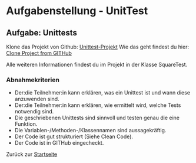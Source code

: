 # Aufgabenstellung - UnitTest

## Aufgabe: Unittests

Klone das Projekt von Github: [Unittest-Projekt](https://github.com/CODERS-BAY-Coding/UnitTesting.git) Wie das geht findest du hier: [Clone Project from GITHub](05-cloneprojectfromgithub.md)

Alle weiteren Informationen findest du im Projekt in der Klasse SquareTest. 

### Abnahmekriterien

- Der:die Teilnehmer:in kann erklären, was ein Unittest ist und wann diese anzuwenden sind.
- Der:die Teilnehmer:in kann erklären, wie ermittelt wird, welche Tests notwendig sind.
- Die geschriebenen Unittests sind sinnvoll und testen genau die eine Funktion.
- Die Variablen-/Methoden-/Klassennamen sind aussagekräftig.
- Der Code ist gut strukturiert (Siehe Clean Code).
- Der Code ist in GITHub eingecheckt.

Zurück zur [Startseite](README.md)